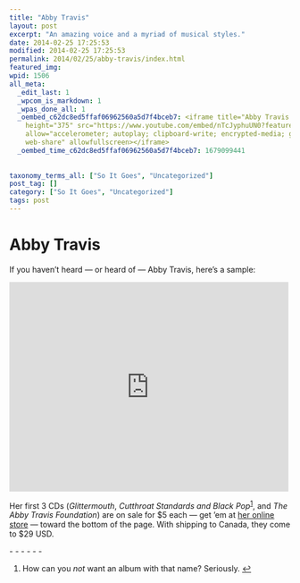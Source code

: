```yaml
---
title: "Abby Travis"
layout: post
excerpt: "An amazing voice and a myriad of musical styles."
date: 2014-02-25 17:25:53
modified: 2014-02-25 17:25:53
permalink: 2014/02/25/abby-travis/index.html
featured_img: 
wpid: 1506
all_meta: 
  _edit_last: 1
  _wpcom_is_markdown: 1
  _wpas_done_all: 1
  _oembed_c62dc8ed5ffaf06962560a5d7f4bceb7: <iframe title="Abby Travis - Blythe" width="500"
    height="375" src="https://www.youtube.com/embed/nTcJyphuUN0?feature=oembed" frameborder="0"
    allow="accelerometer; autoplay; clipboard-write; encrypted-media; gyroscope; picture-in-picture;
    web-share" allowfullscreen></iframe>
  _oembed_time_c62dc8ed5ffaf06962560a5d7f4bceb7: 1679099441
  
  
taxonomy_terms_all: ["So It Goes", "Uncategorized"]
post_tag: []
category: ["So It Goes", "Uncategorized"]
tags: post
---
```


# Abby Travis

If you haven’t heard — or heard of — Abby Travis﻿, here’s a sample:

<iframe allow="accelerometer; autoplay; clipboard-write; encrypted-media; gyroscope; picture-in-picture; web-share" allowfullscreen="" frameborder="0" height="375" loading="lazy" src="https://www.youtube.com/embed/nTcJyphuUN0?feature=oembed" title="Abby Travis - Blythe" width="500"></iframe>

Her first 3 CDs (*Glittermouth*, *Cutthroat Standards and Black Pop*<sup id="fnref-1506:1">[1](#fn-1506:1)</sup>, and *The Abby Travis Foundation*) are on sale for $5 each — get ’em at [her online store](http://www.abbytravis.com/store.html) — toward the bottom of the page. With shipping to Canada, they come to $29 USD.

<div class="footnotes">- - - - - -

1. How can you *not* want an album with that name? Seriously. [↩](#fnref-1506:1)

</div>